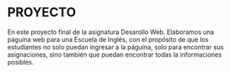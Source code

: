 # PROYECTO
En este proyecto final de la asignatura Desarollo Web.
Elaboramos una páguina web para una Escuela de Inglés, con el propósito de que los estudiantes no solo puedan ingresar a la páguina, solo para encontrar sus asignaciones,
sino también que puedan encontrar todas la informaciones posibles.
